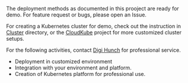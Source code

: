 The deployment methods as documented in this prooject are ready for demo. For feature request or bugs, please open an Issue.

For creating a Kubernetes cluster for demo, check out the instruction in [Cluster](https://github.com/digihunch/korthweb/tree/main/cluster) directory, or the [CloudKube](https://github.com/digihunch/cloudkube) project for more customized cluster setups.

For the following activities, contact [Digi Hunch](https://www.digihunch.com/) for professional service.
* Deployment in customized environment
* Integration with your environment and platform.
* Creation of Kubernetes platform for professional use.
